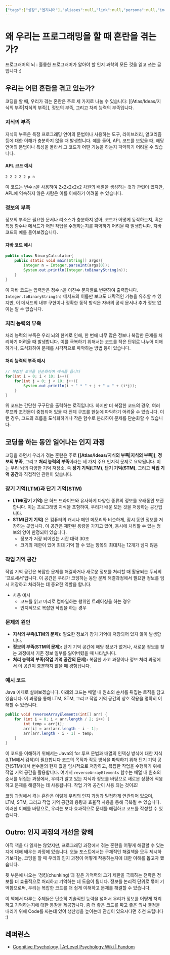```yaml
---
{"tags":["성장","엔지니어"],"aliases":null,"link":null,"persona":null,"index":null,"related":null,"date_created":"2024-03-14","date_modified":"2024-03-14","dg-publish":true,"up":"[[프로그래머의 뇌 훌륭한 프로그래머가 알아야 할 인지과학의 모든 것]]","permalink":"/encounters//","dgPassFrontmatter":true,"noteIcon":"1","created":"2024-03-14T10:31:55.071+09:00","updated":"2024-03-17T21:34:24.466+09:00"}
---
```


# 왜 우리는 프로그래밍을 할 때 혼란을 겪는가?
프로그래머의 뇌 : 훌륭한 프로그래머가 알아야 할 인지 과학의 모든 것을 읽고 쓰는 글입니다 :)
## 우리는 어떤 혼란을 겪고 있는가?
코딩을 할 때, 우리가 겪는 혼란은 주로 세 가지로 나눌 수 있습니다: [[Atlas/Ideas/지식의 부족\|지식의 부족]], 정보의 부족, 그리고 처리 능력의 부족입니다.

### 지식의 부족
지식의 부족은 특정 프로그래밍 언어의 문법이나 사용하는 도구, 라이브러리, 알고리즘 등에 대한 이해가 충분하지 않을 때 발생합니다. 예를 들어, APL 코드를 보았을 때, 해당 언어의 문법이나 특성을 몰라서 그 코드가 어떤 기능을 하는지 파악하기 어려울 수 있습니다.

#### APL 코드 예시
```apl
2 2 2 2 2 ⍴ n
```
이 코드는 변수 `n`을 사용하여 2x2x2x2x2 차원의 배열을 생성하는 것과 관련이 있지만, APL에 익숙하지 않은 사람은 이를 이해하기 어려울 수 있습니다.

### 정보의 부족
정보의 부족은 필요한 문서나 리소스가 충분하지 않아, 코드가 어떻게 동작하는지, 혹은 특정 함수나 메서드가 어떤 작업을 수행하는지를 파악하기 어려울 때 발생합니다. 자바 코드의 예를 들어보겠습니다.

#### 자바 코드 예시
```java
public class BinaryCalculator{
    public static void main(String[] args){
        Integer n = Integer.parseInt(args[0]);
        System.out.println(Integer.toBinaryString(n));
    }
}
```
이 자바 코드는 입력받은 정수 `n`을 이진수 문자열로 변환하여 출력합니다. `Integer.toBinaryString(n)` 메서드의 이름만 보고도 대략적인 기능을 유추할 수 있지만, 이 메서드의 내부 구현이나 정확한 동작 방식은 자바의 공식 문서나 추가 정보 없이는 알 수 없습니다.

### 처리 능력의 부족
처리 능력의 부족은 우리 뇌의 한계로 인해, 한 번에 너무 많은 정보나 복잡한 문제를 처리하기 어려울 때 발생합니다. 이를 극복하기 위해서는 코드를 작은 단위로 나누어 이해하거나, 도식화하여 문제를 시각적으로 파악하는 방법 등이 있습니다.

#### 처리 능력의 부족 예시
```java
// 복잡한 로직을 단순화하여 예시를 듭니다
for(int i = 0; i < 10; i++){
    for(int j = 0; j < 10; j++){
        System.out.println(i + " * " + j + " = " + (i*j));
    }
}
```
위 코드는 간단한 구구단을 출력하는 로직입니다. 하지만 더 복잡한 코드의 경우, 여러 루프와 조건문이 중첩되어 있을 때 전체 구조를 한눈에 파악하기 어려울 수 있습니다. 이런 경우, 코드의 흐름을 도식화하거나 작은 함수로 분리하여 문제를 단순화할 수 있습니다.

## 코딩을 하는 동안 일어나는 인지 과정
코딩을 하면서 우리가 겪는 혼란은 주로 **[[Atlas/Ideas/지식의 부족\|지식의 부족]]**, **정보의 부족**, 그리고 **처리 능력의 부족**이라는 세 가지 주요 인지적 문제로 요약됩니다. 이는 우리 뇌의 다양한 기억 저장소, 즉 **장기 기억(LTM)**, **단기 기억(STM)**, 그리고 **작업 기억 공간**과 직접적인 관련이 있습니다.

### 장기 기억(LTM)과 단기 기억(STM)

- **LTM(장기 기억)** 은 하드 드라이브와 유사하게 다양한 종류의 정보를 오래동안 보관합니다. 이는 프로그래밍 지식을 포함하여, 우리가 배운 모든 것을 저장하는 공간입니다.
- **STM(단기 기억)** 은 컴퓨터의 캐시나 메인 메모리와 비슷하게, 잠시 동안 정보를 저장하는 곳입니다. 이 공간은 제한된 용량을 가지고 있어, 동시에 처리할 수 있는 정보의 양이 한정되어 있습니다.
	- 정보가 저장 되어있는 시간 대략 30초
	- 크기의 제한이 있어 최대 기억 할 수 있는 항목의 최대치는 12개가 넘지 않음
### 작업 기억 공간

작업 기억 공간은 복잡한 문제를 해결하거나 새로운 정보를 처리할 때 활용되는 두뇌의 '프로세서'입니다. 이 공간은 우리가 코딩하는 동안 문제 해결과정에서 필요한 정보를 임시 저장하고 처리하는 데 중요한 역할을 합니다.

- 사용 예시
	- 코드를 읽고 머리로 컴파일하는 행위인 트레이싱을 하는 경우
	- 인지적으로 복잡한 작업을 하는 경우
### 문제의 원인

- **지식의 부족(LTM의 문제):** 필요한 정보가 장기 기억에 저장되어 있지 않아 발생합니다.
- **정보의 부족(STM의 문제):** 단기 기억 공간에 해당 정보가 없거나, 새로운 정보를 찾는 과정에서 기존 정보 일부를 잃어버렸을 때 나타납니다.
- **처리 능력의 부족(작업 기억 공간의 문제):** 복잡한 사고 과정이나 정보 처리 과정에서 이 공간이 충분하지 않을 때 경험됩니다.
### 예시 코드
Java 예제로 살펴보겠습니다. 아래의 코드는 배열 내 원소의 순서를 뒤집는 로직을 담고 있습니다. 이 과정을 통해 LTM, STM, 그리고 작업 기억 공간의 상호 작용을 명확히 이해할 수 있습니다.

```java
public void reverseArrayElements(int[] arr) {
    for (int i = 0; i < arr.length / 2; i++) {
        int temp = arr[i];
        arr[i] = arr[arr.length - i - 1];
        arr[arr.length - i - 1] = temp;
    }
}
```

이 코드를 이해하기 위해서는 Java의 for 루프 문법과 배열의 인덱싱 방식에 대한 지식(LTM에서 검색)이 필요합니다
코드의 목적과 작동 방식을 파악하기 위해 단기 기억 공간(STM)에서 변수들의 현재 값을 임시적으로 저장하고, 복잡한 작업을 수행하기 위해 작업 기억 공간을 활용합니다.
여기서 `reverseArrayElements` 함수는 배열 내 원소의 순서를 뒤집는 과정에서, 우리가 알고 있는 지식과 정보를 바탕으로 새로운 상황에 적응하고 문제를 해결하는 데 사용됩니다. 작업 기억 공간이 사용 되는 것이죠!

코딩 과정에서 겪는 혼란은 이렇게 우리의 인지 과정과 밀접하게 연관되어 있으며, LTM, STM, 그리고 작업 기억 공간의 용량과 효율적 사용을 통해 극복될 수 있습니다. 이러한 이해를 바탕으로, 우리는 보다 효과적으로 문제를 해결하고 코드를 작성할 수 있습니다.
## Outro: 인지 과정의 개선을 향해

아직 책을 다 읽지는 않았지만, 프로그래밍 과정에서 겪는 혼란을 어떻게 해결할 수 있는지에 대해 배우는 과정에 있습니다. 오늘 포스트에서는 구체적인 해결책을 모두 제시하기보다는, 코딩을 할 때 우리의 인지 과정이 어떻게 작동하는지에 대한 이해를 돕고자 했습니다.

뒷 부분에 나오는 '청킹(chunking)'과 같은 기억력의 크기 제한을 극복하는 전략은 정보를 더 효율적으로 처리하고 기억하는 데 도움이 됩니다. 정보를 논리적 단위로 묶어 기억함으로써, 우리는 복잡한 코드를 더 쉽게 이해하고 문제를 해결할 수 있습니다.

이 책에서 다루는 주제들은 단순히 기술적인 능력을 넘어서 우리가 정보를 어떻게 처리하고 기억하는지에 대한 통찰을 제공합니다. 좀 더 좋은 코드를 짜고 좋은 의사 결정을 내리기 위해 Code를 짜는데 있어 생산성을 높이는데 관심이 있으시다면 추천 드립니다 :)

## 레퍼런스
- [Cognitive Psychology | A-Level Psychology Wiki | Fandom](https://a-levelpsychology.fandom.com/wiki/Cognitive_Psychology#Learning_Objectives)